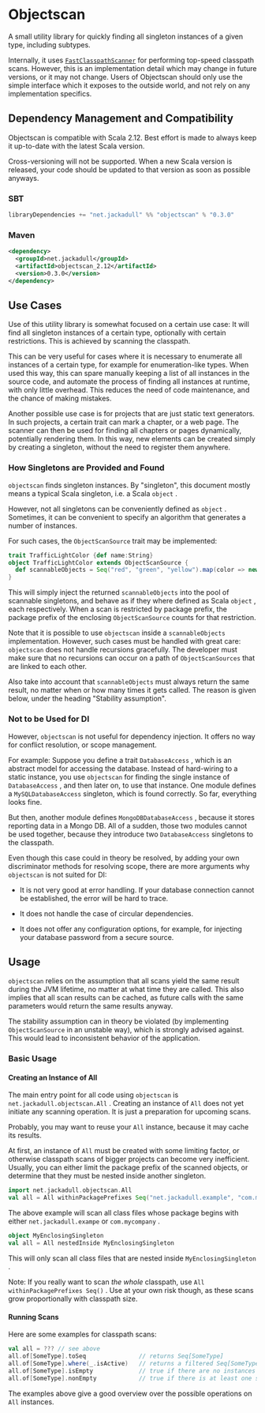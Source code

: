 # Objectscan
A small utility library for quickly finding all singleton instances of a given type\, including subtypes\.

Internally\, it uses [`FastClasspathScanner`](https\:\/\/github\.com\/lukehutch\/fast\-classpath\-scanner) for performing top\-speed classpath scans\. However\, this is an implementation detail which may change in future versions\, or it may not change\. Users of Objectscan should only use the simple interface which it exposes to the outside world\, and not rely on any implementation specifics\.

## Dependency Management and Compatibility
Objectscan is compatible with Scala 2\.12\. Best effort is made to always keep it up\-to\-date with the latest Scala version\.

Cross\-versioning will not be supported\. When a new Scala version is released\, your code should be updated to that version as soon as possible anyways\.

### SBT
```scala
libraryDependencies += "net.jackadull" %% "objectscan" % "0.3.0"
```
### Maven
```xml
<dependency>
  <groupId>net.jackadull</groupId>
  <artifactId>objectscan_2.12</artifactId>
  <version>0.3.0</version>
</dependency>
```
## Use Cases
Use of this utility library is somewhat focused on a certain use case\: It will find all singleton instances of a certain type\, optionally with certain restrictions\. This is achieved by scanning the classpath\.

This can be very useful for cases where it is necessary to enumerate all instances of a certain type\, for example for enumeration\-like types\. When used this way\, this can spare manually keeping a list of all instances in the source code\, and automate the process of finding all instances at runtime\, with only little overhead\. This reduces the need of code maintenance\, and the chance of making mistakes\.

Another possible use case is for projects that are just static text generators\. In such projects\, a certain trait can mark a chapter\, or a web page\. The scanner can then be used for finding all chapters or pages dynamically\, potentially rendering them\. In this way\, new elements can be created simply by creating a singleton\, without the need to register them anywhere\.

### How Singletons are Provided and Found
`objectscan` finds singleton instances\. By \"singleton\"\, this document mostly means a typical Scala singleton\, i\.e\. a Scala `object` \.

However\, not all singletons can be conveniently defined as `object` \. Sometimes\, it can be convenient to specify an algorithm that generates a number of instances\.

For such cases\, the `ObjectScanSource` trait may be implemented\:

```scala
trait TrafficLightColor {def name:String}
object TrafficLightColor extends ObjectScanSource {
  def scannableObjects = Seq("red", "green", "yellow").map(color => new TrafficLightColor {def name = color})
}
```
This will simply inject the returned `scannableObjects` into the pool of scannable singletons\, and behave as if they where defined as Scala `object` \, each respectively\. When a scan is restricted by package prefix\, the package prefix of the enclosing `ObjectScanSource` counts for that restriction\.

Note that it is possible to use `objectscan` inside a `scannableObjects` implementation\. However\, such cases must be handled with great care\: `objectscan` does not handle recursions gracefully\. The developer must make sure that no recursions can occur on a path of `ObjectScanSources` that are linked to each other\.

Also take into account that `scannableObjects` must always return the same result\, no matter when or how many times it gets called\. The reason is given below\, under the heading \"Stability assumption\"\.

### Not to be Used for DI
However\, `objectscan` is not useful for dependency injection\. It offers no way for conflict resolution\, or scope management\.

For example\: Suppose you define a trait `DatabaseAccess` \, which is an abstract model for accessing the database\. Instead of hard\-wiring to a static instance\, you use `objectscan` for finding the single instance of `DatabaseAccess` \, and then later on\, to use that instance\. One module defines a `MySQLDatabaseAccess` singleton\, which is found correctly\. So far\, everything looks fine\.

But then\, another module defines `MongoDBDatabaseAccess` \, because it stores reporting data in a Mongo DB\. All of a sudden\, those two modules cannot be used together\, because they introduce two `DatabaseAccess` singletons to the classpath\.

Even though this case could in theory be resolved\, by adding your own discriminator methods for resolving scope\, there are more arguments why `objectscan` is not suited for DI\:

* It is not very good at error handling\. If your database connection cannot be established\, the error will be hard to trace\.

* It does not handle the case of circular dependencies\.

* It does not offer any configuration options\, for example\, for injecting your database password from a secure source\.

## Usage
`objectscan` relies on the assumption that all scans yield the same result during the JVM lifetime\, no matter at what time they are called\. This also implies that all scan results can be cached\, as future calls with the same parameters would return the same results anyway\.

The stability assumption can in theory be violated \(by implementing `ObjectScanSource` in an unstable way\)\, which is strongly advised against\. This would lead to inconsistent behavior of the application\.

### Basic Usage
#### Creating an Instance of All
The main entry point for all code using `objectscan` is `net.jackadull.objectscan.All` \. Creating an instance of `All` does not yet initiate any scanning operation\. It is just a preparation for upcoming scans\.

Probably\, you may want to reuse your `All` instance\, because it may cache its results\.

At first\, an instance of `All` must be created with some limiting factor\, or otherwise classpath scans of bigger projects can become very inefficient\. Usually\, you can either limit the package prefix of the scanned objects\, or determine that they must be nested inside another singleton\.

```scala
import net.jackadull.objectscan.All
val all = All withinPackagePrefixes Seq("net.jackadull.example", "com.mycompany")
```
The above example will scan all class files whose package begins with either `net.jackadull.exampe` or `com.mycompany` \.

```scala
object MyEnclosingSingleton 
val all = All nestedInside MyEnclosingSingleton
```
This will only scan all class files that are nested inside `MyEnclosingSingleton` \.

Note\: If you really want to scan _the whole_ classpath\, use `All withinPackagePrefixes Seq()` \. Use at your own risk though\, as these scans grow proportionally with classpath size\.

#### Running Scans
Here are some examples for classpath scans\:

```scala
val all = ??? // see above
all.of[SomeType].toSeq               // returns Seq[SomeType]
all.of[SomeType].where(_.isActive)   // returns a filtered Seq[SomeType]
all.of[SomeType].isEmpty             // true if there are no instances of SomeType
all.of[SomeType].nonEmpty            // true if there is at least one singleton instance of SomeType
```
The examples above give a good overview over the possible operations on `All` instances\.

